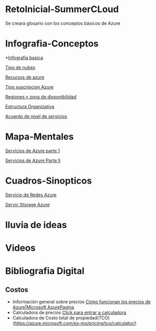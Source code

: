 # RetoInicial-SummerCLoud
Se creara glosario con los conceptos básicos de Azure
# Infografia-Conceptos
*[Infografia basica](infografia_azure_cb.pdf)

[Tipo de nubes](azure-tipo-nube-infografia.pdf)

[Recursos de azure](azure-recurso-serv-infografia.pdf)

[Tipo suscripcion Azure](azure-suscripcion-infografia.pdf)

[Regiones y zona de disponibilidad](azure-regiones-infografia.pdf)

[Estructura Organizativa](Estructura_organizativa.pdf)

[Acuerdo de nivel de servicios](acuerdo_de_nivel_de_servicio.pdf)

# Mapa-Mentales
[Servicios de Azure parte 1](serviciosmind.jpg)

[Servicios de Azure Parte II](serviciospart2v.jpg)

# Cuadros-Sinopticos 
[Servicio de Redes Azure](Redes_Virtuales_Mapa_Conceptual.jpeg)

[Servic Storage Azure](azure_Storage.jpeg)

# lluvia de ideas

# Videos

# Bibliografia Digital
 ## Costos
*   Informaciòn general sobre precios  [Còmo funcionan los precios de Azure|Microsoft AzurePagina](https://azure.microsoft.com/es-mx/pricing/)
*  Calculadora de precios [Click para entrar a calculadora](https://azure.microsoft.com/es-mx/pricing/calculator/)
*  Calculadora de Costo total de propiedad(TCO)(https://azure.microsoft.com/es-mx/pricing/tco/calculator/)
